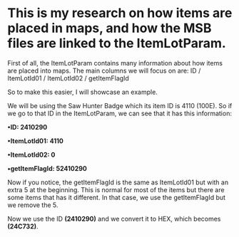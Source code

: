 # This is my research on how items are placed in maps, and how the MSB files are linked to the ItemLotParam.

First of all, the ItemLotParam contains many information about how items are placed into maps.
The main columns we will focus on are: ID / ItemLotId01 / ItemLotId02 / getItemFlagId

So to make this easier, I will showcase an example.

We will be using the Saw Hunter Badge which its item ID is 4110 (100E).
So if we go to that ID in the ItemLotParam, we can see that it has this information:
  
  **•ID: 2410290**
  
  **•ItemLotId01: 4110**
  
  **•ItemLotId02: 0**
  
 **•getItemFlagId: 52410290**
  
Now if you notice, the getItemFlagId is the same as ItemLotId01 but with an extra 5 at the beginning. This is normal for most of the items but there are some items that has it different. In that case, we use the getItemFlagId but we remove the 5.

Now we use the ID **(2410290)** and we convert it to HEX, which becomes **(24C732)**.
